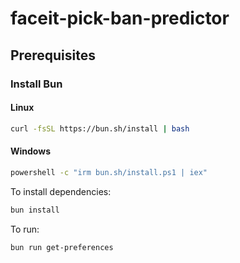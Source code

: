 # faceit-pick-ban-predictor

## Prerequisites
### Install Bun
#### Linux
```sh
curl -fsSL https://bun.sh/install | bash
```
#### Windows
```sh
powershell -c "irm bun.sh/install.ps1 | iex"
```

To install dependencies:

```sh
bun install
```

To run:

```sh
bun run get-preferences
```
